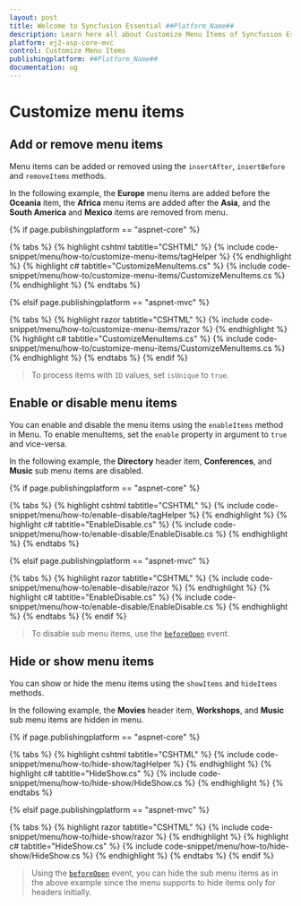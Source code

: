 ```yaml
---
layout: post
title: Welcome to Syncfusion Essential ##Platform_Name##
description: Learn here all about Customize Menu Items of Syncfusion Essential ##Platform_Name## widgets based on HTML5 and jQuery.
platform: ej2-asp-core-mvc
control: Customize Menu Items
publishingplatform: ##Platform_Name##
documentation: ug
---
```


# Customize menu items

## Add or remove menu items

Menu items can be added or removed using the `insertAfter`,
`insertBefore` and `removeItems` methods.

In the following example, the **Europe** menu items are added before the **Oceania** item,
the **Africa** menu items are added after the **Asia**, and the **South America**
and **Mexico** items are removed from menu.

{% if page.publishingplatform == "aspnet-core" %}

{% tabs %}
{% highlight cshtml tabtitle="CSHTML" %}
{% include code-snippet/menu/how-to/customize-menu-items/tagHelper %}
{% endhighlight %}
{% highlight c# tabtitle="CustomizeMenuItems.cs" %}
{% include code-snippet/menu/how-to/customize-menu-items/CustomizeMenuItems.cs %}
{% endhighlight %}
{% endtabs %}

{% elsif page.publishingplatform == "aspnet-mvc" %}

{% tabs %}
{% highlight razor tabtitle="CSHTML" %}
{% include code-snippet/menu/how-to/customize-menu-items/razor %}
{% endhighlight %}
{% highlight c# tabtitle="CustomizeMenuItems.cs" %}
{% include code-snippet/menu/how-to/customize-menu-items/CustomizeMenuItems.cs %}
{% endhighlight %}
{% endtabs %}
{% endif %}



> To process items with `ID` values, set `isUnique` to `true`.

## Enable or disable menu items

You can enable and disable the menu items using the `enableItems`
method in Menu. To enable menuItems, set the `enable` property in argument to `true` and vice-versa.

In the following example, the **Directory** header item, **Conferences**, and **Music** sub menu items are disabled.

{% if page.publishingplatform == "aspnet-core" %}

{% tabs %}
{% highlight cshtml tabtitle="CSHTML" %}
{% include code-snippet/menu/how-to/enable-disable/tagHelper %}
{% endhighlight %}
{% highlight c# tabtitle="EnableDisable.cs" %}
{% include code-snippet/menu/how-to/enable-disable/EnableDisable.cs %}
{% endhighlight %}
{% endtabs %}

{% elsif page.publishingplatform == "aspnet-mvc" %}

{% tabs %}
{% highlight razor tabtitle="CSHTML" %}
{% include code-snippet/menu/how-to/enable-disable/razor %}
{% endhighlight %}
{% highlight c# tabtitle="EnableDisable.cs" %}
{% include code-snippet/menu/how-to/enable-disable/EnableDisable.cs %}
{% endhighlight %}
{% endtabs %}
{% endif %}



> To disable sub menu items, use the [`beforeOpen`](https://help.syncfusion.com/cr/cref_files/aspnetcore-js2/Syncfusion.EJ2~Syncfusion.EJ2.Navigations.Menu~BeforeOpen.html) event.

## Hide or show menu items

You can show or hide the menu items using the `showItems`
and `hideItems` methods.

In the following example, the **Movies** header item, **Workshops**, and **Music** sub menu items
are hidden in menu.

{% if page.publishingplatform == "aspnet-core" %}

{% tabs %}
{% highlight cshtml tabtitle="CSHTML" %}
{% include code-snippet/menu/how-to/hide-show/tagHelper %}
{% endhighlight %}
{% highlight c# tabtitle="HideShow.cs" %}
{% include code-snippet/menu/how-to/hide-show/HideShow.cs %}
{% endhighlight %}
{% endtabs %}

{% elsif page.publishingplatform == "aspnet-mvc" %}

{% tabs %}
{% highlight razor tabtitle="CSHTML" %}
{% include code-snippet/menu/how-to/hide-show/razor %}
{% endhighlight %}
{% highlight c# tabtitle="HideShow.cs" %}
{% include code-snippet/menu/how-to/hide-show/HideShow.cs %}
{% endhighlight %}
{% endtabs %}
{% endif %}



> Using the [`beforeOpen`](https://help.syncfusion.com/cr/cref_files/aspnetcore-js2/Syncfusion.EJ2~Syncfusion.EJ2.Navigations.Menu~BeforeOpen.html) event, you can hide the sub menu items as in the above example since the menu supports to hide items only for headers initially.
